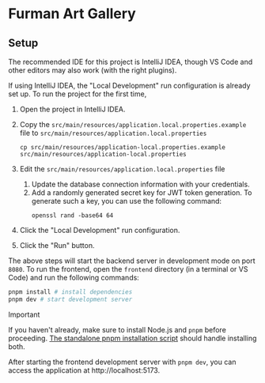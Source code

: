 # Furman Art Gallery

## Setup

The recommended IDE for this project is IntelliJ IDEA, though VS Code and other editors may also work (with the right plugins).

If using IntelliJ IDEA, the "Local Development" run configuration is already set up. To run the project for the first time,

1. Open the project in IntelliJ IDEA.
1. Copy the `src/main/resources/application.local.properties.example` file to `src/main/resources/application.local.properties`
    ```
    cp src/main/resources/application-local.properties.example src/main/resources/application-local.properties
    ```

1. Edit the `src/main/resources/application.local.properties` file
    1. Update the database connection information with your credentials.
    1. Add a randomly generated secret key for JWT token generation. To generate such a key, you can use the following command:
        ```
        openssl rand -base64 64
        ```

1. Click the "Local Development" run configuration.
1. Click the "Run" button.

The above steps will start the backend server in development mode on port `8080`. To run the frontend, open the `frontend` directory (in a terminal or VS Code) and run the following commands:
```sh
pnpm install # install dependencies
pnpm dev # start development server
```

> [!IMPORTANT]
> If you haven't already, make sure to install Node.js and `pnpm` before proceeding. [The standalone pnpm installation script](https://pnpm.io/installation#using-a-standalone-script) should handle installing both.

After starting the frontend development server with `pnpm dev`, you can access the application at http://localhost:5173.
